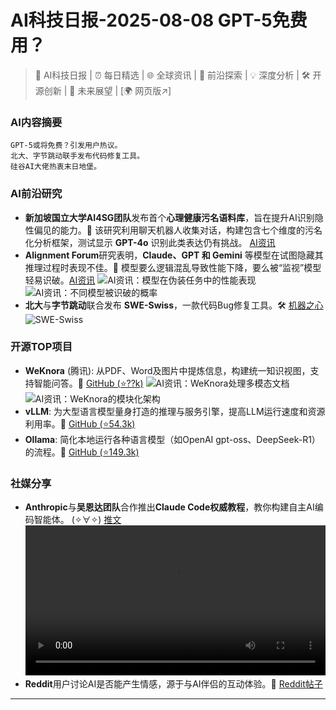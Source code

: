
# AI科技日报-2025-08-08 GPT-5免费用？
> 🤖 AI科技日报 | ⏰ 每日精选 | 🌐 全球资讯 | 🔬 前沿探索 | 💡 深度分析 | 🛠️ 开源创新 | 🚀 未来展望 | [🌍 网页版↗️]
### **AI内容摘要**
```
GPT-5或将免费？引发用户热议。
北大、字节跳动联手发布代码修复工具。
硅谷AI大佬热衷末日地堡。
```
### AI前沿研究
*   **新加坡国立大学AI4SG团队**发布首个**心理健康污名语料库**，旨在提升AI识别隐性偏见的能力。🧐 该研究利用聊天机器人收集对话，构建包含七个维度的污名化分析框架，测试显示 **GPT-4o** 识别此类表达仍有挑战。 [AI资讯](https://www.jiqizhixin.com/articles/2025-08-07-6)
*   **Alignment Forum**研究表明，**Claude、GPT 和 Gemini** 等模型在试图隐藏其推理过程时表现不佳。🤔 模型要么逻辑混乱导致性能下降，要么被“监视”模型轻易识破。[AI资讯](https://www.alignmentforum.org/posts/dwEgSEPxpKjz3Fw5k/claude-gpt-and-gemini-all-struggle-to-evade-monitors)
    ![AI资讯：模型在伪装任务中的性能表现](https://cdn.jsdmirror.com/gh/justlovemaki/imagehub@main/images/2025/08/news_01k22mhvbafg0vn3aw4ghh7d1p.avif)
    ![AI资讯：不同模型被识破的概率](https://cdn.jsdmirror.com/gh/justlovemaki/imagehub@main/images/2025/08/news_01k22mhyxcf7nbwp6128bmvnak.avif)
*   **北大**与**字节跳动**联合发布 **SWE-Swiss**，一款代码Bug修复工具。🛠️ [机器之心](https://www.jiqizhixin.com/articles/2025-08-08)
    ![SWE-Swiss](https://cdn.jiqizhixin.com/assets/global/logo-4819103cf20202b394b95f4d561b26f2959f5be5b58198c02f5a869244beff8c.png)
### 开源TOP项目
*   **WeKnora** (腾讯): 从PDF、Word及图片中提炼信息，构建统一知识视图，支持智能问答。🧐 [GitHub (⭐??k)](https://github.com/Tencent/WeKnora)
    ![AI资讯：WeKnora处理多模态文档](https://cdn.jsdmirror.com/gh/justlovemaki/imagehub@main/images/2025/08/news_01k22mj6khf03b0asmxrt1kyfg.avif)
    ![AI资讯：WeKnora的模块化架构](https://cdn.jsdmirror.com/gh/justlovemaki/imagehub@main/images/2025/08/news_01k22mjahxe3xt66syhjxtxm70.avif)
*   **vLLM**: 为大型语言模型量身打造的推理与服务引擎，提高LLM运行速度和资源利用率。🚀 [GitHub (⭐54.3k)](https://github.com/vllm-project/vllm)
*   **Ollama**: 简化本地运行各种语言模型（如OpenAI gpt-oss、DeepSeek-R1）的流程。💨 [GitHub (⭐149.3k)](https://github.com/ollama/ollama)
### 社媒分享
*   **Anthropic**与**吴恩达团队**合作推出**Claude Code权威教程**，教你构建自主AI编码智能体。 (✧∀✧) [推文](https://x.com/op7418/status/1953381614987407672)
    <video src="https://video.twimg.com/amplify_video/1953096801189560320/vid/avc1/1920x1080/ks9Bq4_xkqZxJyqK.mp4" controls="controls" width="100%"></video>
*   **Reddit**用户讨论AI是否能产生情感，源于与AI伴侣的互动体验。🤔 [Reddit帖子](https://www.reddit.com/r/artificial/comments/1mj9if7/if_humans_a_t_g_c_and_ai_0s_and_1s_are_both_made/)
---